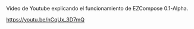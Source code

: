 Video de Youtube explicando el funcionamiento de EZCompose 0.1-Alpha.

https://youtu.be/nCqUx_3D7mQ


